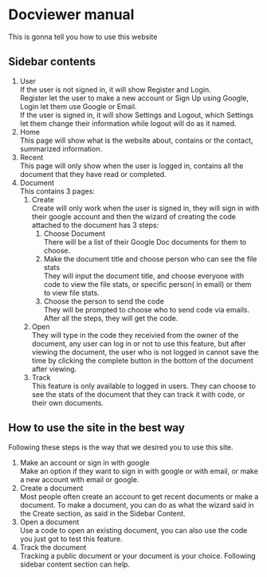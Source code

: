 # Docviewer manual
This is gonna tell you how to use this website
## Sidebar contents
1. User\
If the user is not signed in, it will show Register and Login.\
Register let the user to make a new account or Sign Up using Google, Login let them use Google or Email.\
If the user is signed in, it will show Settings and Logout, which Settings let them change their information while logout will do as it named.
2. Home\
This page will show what is the website about, contains or the contact, summarized information.
3. Recent\
This page will only show when the user is logged in, contains all the document that they have read or completed.
4. Document\
This contains 3 pages:
    1. Create\
    Create will only work when the user is signed in, they will sign in with their google account and then the wizard of creating the code attached to the document has 3 steps:
        1. Choose Document\
        There will be a list of their Google Doc documents for them to choose.
        2. Make the document title and choose person who can see the file stats\
        They will input the document title, and choose everyone with code to view the file stats, or specific person( in email) or them to view file stats.
        3. Choose the person to send the code\
        They will be prompted to choose who to send code via emails.\
    After all the steps, they will get the code.
    2. Open\
    They will type in the code they receivied from the owner of the document, any user can log in or not to use this feature, but after viewing the document, the user who is not logged in cannot save the time by clicking the complete button in the bottom of the document after viewing.
    3. Track\
    This feature is only available to logged in users. They can choose to see the stats of the document that they can track it with code, or their own documents.
## How to use the site in the best way
Following these steps is the way that we desired you to use this site.
1. Make an account or sign in with google\
Make an option if they want to sign in with google or with email, or make a new account with email or google.
2. Create a document\
Most people often create an account to get recent documents or make a document. To make a document, you can do as what the wizard said in the Create section, as said in the Sidebar Content.
3. Open a document\
Use a code to open an existing document, you can also use the code you just got to test this feature.
4. Track the document\
Tracking a public document or your document is your choice. Following sidebar content section can help.
